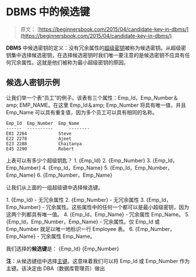 # DBMS 中的候选键

> 原文： [https://beginnersbook.com/2015/04/candidate-key-in-dbms/](https://beginnersbook.com/2015/04/candidate-key-in-dbms/)

**DBMS** 中候选密钥的定义：没有冗余属性的[超级密钥](https://beginnersbook.com/2015/04/super-key-in-dbms/)被称为候选密钥。从超级密钥集中选择候选密钥，在选择候选密钥时我们唯一要注意的是候选密钥不应具有任何冗余属性。这就是他们被称为最小超级密钥的原因。

## 候选人密钥示例

让我们举一个表“员工”的例子。该表有三个属性：Emp_Id，Emp_Number＆amp; EMP_NAME。在这里 Emp_Id＆amp; Emp_Number 将具有唯一值，并且 Emp_Name 可以具有重复值，因为多个员工可以具有相同的名称。

```
Emp_Id	Emp_Number	Emp_Name
------  ----------      --------
E01	2264	        Steve
E22	2278	        Ajeet
E23	2288	        Chaitanya
E45	2290	        Robert
```

上表可以有多少个超级钥匙？
1\. {Emp_Id}
2\. {Emp_Number}
3\. {Emp_Id，Emp_Number}
4\. {Emp_Id，Emp_Name}
5\. {Emp_Id，Emp_Number，Emp_Name}
6\. {Emp_Number，Emp_Name}

让我们从上面的一组超级键中选择候选键。

1\. {Emp_Id} - 无冗余属性
2\. {Emp_Number} - 无冗余属性
3\. {Emp_Id，Emp_Number} - 冗余属性。这些属性中的任何一个都可以是最小超级密钥，因为这两个列都具有唯一值。
4\. {Emp_Id，Emp_Name} - 冗余属性 Emp_Name。
5\. {Emp_Id，Emp_Number，Emp_Name} - 冗余属性。仅 Emp_Id 或 Emp_Number 就足以唯一地标识一行 Employee 表。
6\. {Emp_Number，Emp_Name} - 冗余属性 Emp_Name。

我们选择的**候选键**是：
{Emp_Id}
{Emp_Number}

**注**：从候选键组中选择[主键](https://beginnersbook.com/2015/04/primary-key-in-dbms/)。这意味着我们可以将 Emp_Id 或 Emp_Number 作为主键。该决定由 DBA（数据库管理员）做出
